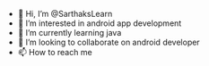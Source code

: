 - 👋 Hi, I’m @SarthaksLearn
- 👀 I’m interested in android app development
- 🌱 I’m currently learning java
- 💞️ I’m looking to collaborate on android developer
- 📫 How to reach me 

<!---
SarthaksLearn/SarthaksLearn is a ✨ special ✨ repository because its `README.md` (this file) appears on your GitHub profile.
You can click the Preview link to take a look at your changes.
--->
